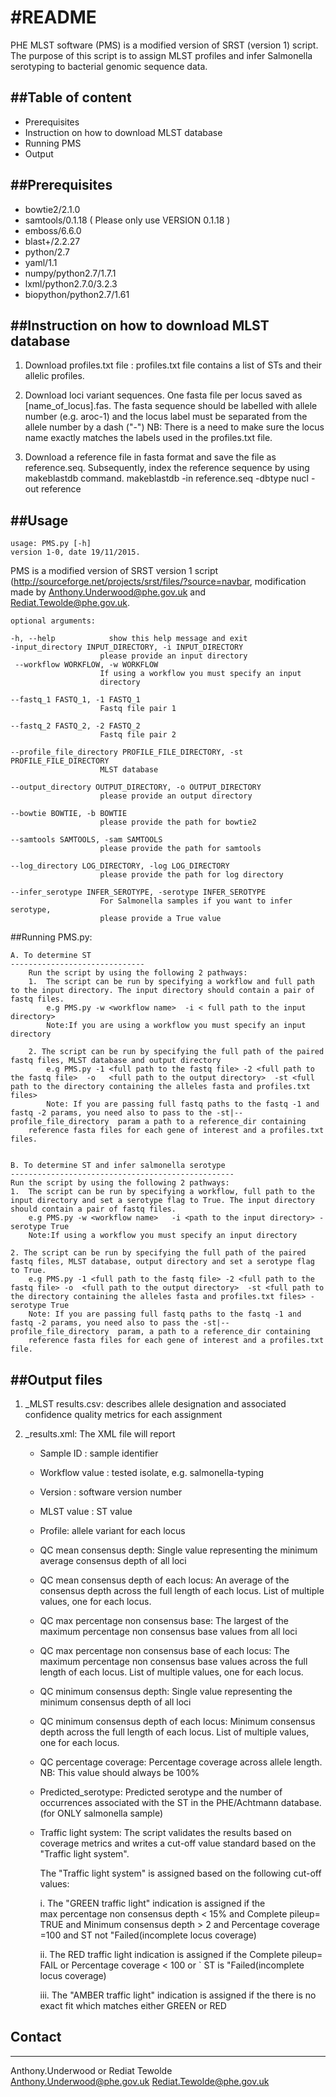 #README
======
PHE MLST software (PMS) is a modified version of SRST (version 1) script.  
The purpose of this script is to assign MLST profiles and infer Salmonella serotyping to bacterial genomic sequence data.


##Table of content
----------------

  * Prerequisites
  * Instruction on how to download MLST database
  * Running PMS
  * Output


##Prerequisites
----------------
  * bowtie2/2.1.0
  * samtools/0.1.18 ( Please only use VERSION 0.1.18 )
  * emboss/6.6.0
  * blast+/2.2.27
  * python/2.7
  * yaml/1.1
  * numpy/python2.7/1.7.1
  * lxml/python2.7.0/3.2.3
  * biopython/python2.7/1.61


##Instruction on how to download MLST database
--------------------------------------------

1. Download profiles.txt file : profiles.txt file contains a list of STs and their allelic profiles.

2. Download loci variant sequences. One fasta file per locus saved as [name_of_locus].fas. The fasta sequence should be labelled with allele number
(e.g. aroc-1) and the locus label must be separated from the allele number by a dash ("-")
NB: There is a need to make sure the locus name exactly matches the labels used in the profiles.txt file.

3. Download a reference file in fasta format and save the file as reference.seq.  Subsequently, index
the reference sequence by using makeblastdb command. makeblastdb -in reference.seq -dbtype nucl  -out reference


##Usage
-------
	
	usage: PMS.py [-h]
	version 1-0, date 19/11/2015. 

PMS is a modified version of SRST version 1 script (http://sourceforge.net/projects/srst/files/?source=navbar, modification made by  Anthony.Underwood@phe.gov.uk and Rediat.Tewolde@phe.gov.uk.
	
	optional arguments:

   	-h, --help            show this help message and exit
  	-input_directory INPUT_DIRECTORY, -i INPUT_DIRECTORY
                        please provide an input directory
 	 --workflow WORKFLOW, -w WORKFLOW
                        If using a workflow you must specify an input
                        directory

  	--fastq_1 FASTQ_1, -1 FASTQ_1
                        Fastq file pair 1

  	--fastq_2 FASTQ_2, -2 FASTQ_2
                        Fastq file pair 2

  	--profile_file_directory PROFILE_FILE_DIRECTORY, -st PROFILE_FILE_DIRECTORY
                        MLST database

  	--output_directory OUTPUT_DIRECTORY, -o OUTPUT_DIRECTORY
                        please provide an output directory

 	--bowtie BOWTIE, -b BOWTIE
                        please provide the path for bowtie2

 	--samtools SAMTOOLS, -sam SAMTOOLS
                        please provide the path for samtools

  	--log_directory LOG_DIRECTORY, -log LOG_DIRECTORY
                        please provide the path for log directory

  	--infer_serotype INFER_SEROTYPE, -serotype INFER_SEROTYPE
                        For Salmonella samples if you want to infer serotype,
                        please provide a True value
	
##Running PMS.py:

	A. To determine ST
	------------------------------
		Run the script by using the following 2 pathways:
		1.  The script can be run by specifying a workflow and full path to the input directory. The input directory should contain a pair of fastq files.
			e.g PMS.py -w <workflow name>  -i < full path to the input directory>
			Note:If you are using a workflow you must specify an input directory

		2. The script can be run by specifying the full path of the paired fastq files, MLST database and output directory
			e.g PMS.py -1 <full path to the fastq file> -2 <full path to the fastq file>  -o   <full path to the output directory>  -st <full path to the directory containing the alleles fasta and profiles.txt files>
			Note: If you are passing full fastq paths to the fastq -1 and fastq -2 params, you need also to pass to the -st|--profile_file_directory  param a path to a reference_dir containing 
		reference fasta files for each gene of interest and a profiles.txt files.


	B. To determine ST and infer salmonella serotype
	--------------------------------------------------
	Run the script by using the following 2 pathways:
	1.  The script can be run by specifying a workflow, full path to the input directory and set a serotype flag to True. The input directory should contain a pair of fastq files.
		e.g PMS.py -w <workflow name>   -i <path to the input directory> -serotype True
		Note:If using a workflow you must specify an input directory
		
	2. The script can be run by specifying the full path of the paired fastq files, MLST database, output directory and set a serotype flag to True.
		e.g PMS.py -1 <full path to the fastq file> -2 <full path to the fastq file> -o  <full path to the output directory>  -st <full path to the directory containing the alleles fasta and profiles.txt files> -serotype True
		Note: If you are passing full fastq paths to the fastq -1 and fastq -2 params, you need also to pass the -st|--profile_file_directory  param, a path to a reference_dir containing 
		reference fasta files for each gene of interest and a profiles.txt file.

 

##Output files
------------

1. <Sample ID>_MLST results.csv: describes allele designation and associated confidence quality metrics for each assignment

2. <sample ID>_results.xml: The XML file will report
	-	Sample ID : sample identifier
	-	Workflow value :  tested isolate, e.g. salmonella-typing
	-	Version : software version number 
	-	MLST value : ST value 
	-	Profile: allele variant for each locus
	-	QC mean consensus depth: Single value representing the minimum average consensus depth of all loci
	-	QC mean consensus depth of each locus: An average of the consensus depth across the full length of each locus. List of multiple values, one for each locus.
	-	QC max percentage non consensus base: The largest of the maximum percentage non consensus base values from all loci
	-	QC max percentage non consensus base of each locus: The maximum percentage non consensus base values across the full length of each locus. List of multiple values, one for each locus.
	-	QC minimum consensus depth: Single value representing the minimum consensus depth of all loci
	-	QC minimum consensus depth of each locus: Minimum consensus depth across the full length of each locus. List of multiple values, one for each locus.
	-	QC percentage coverage: Percentage coverage across allele length. NB: This value should always be 100% 
	-	Predicted_serotype: Predicted serotype and the number of occurrences associated with the ST in the PHE/Achtmann database. (for ONLY salmonella sample)
	-	Traffic light system: The script validates the results based on coverage metrics and writes a cut-off value standard based on the "Traffic light system". 
		
		The "Traffic light system" is assigned based on the following cut-off values:

		i.	The "GREEN traffic light" indication is assigned if the  
			 max percentage non consensus depth  < 15%  and
			 Complete pileup= TRUE and
			 Minimum consensus depth > 2 and
			 Percentage coverage =100  and 
			 ST not "Failed(incomplete locus coverage)

		ii.	The RED traffic light indication is assigned if the 
			 Complete pileup= FAIL or
 			 Percentage coverage < 100 or
`			 ST  is  "Failed(incomplete locus coverage)

		iii.	The "AMBER traffic light" indication is assigned if the there is no exact fit which matches either GREEN or RED


## Contact
-----------
Anthony.Underwood or Rediat Tewolde  
Anthony.Underwood@phe.gov.uk 
Rediat.Tewolde@phe.gov.uk


